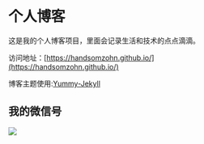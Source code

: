 # 个人博客

这是我的个人博客项目，里面会记录生活和技术的点点滴滴。


访问地址：[https://handsomzohn.github.io/](https://handsomzohn.github.io/)


博客主题使用:[Yummy-Jekyll](https://github.com/DONGChuan/Yummy-Jekyll)


## 我的微信号

![](http://www.ityouknow.com/assets/images/keeppuresmile_430.jpg)
